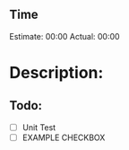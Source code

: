 ## Time
Estimate: 00:00
Actual: 00:00

# Description:

## Todo:
- [ ] Unit Test
- [ ] EXAMPLE CHECKBOX
